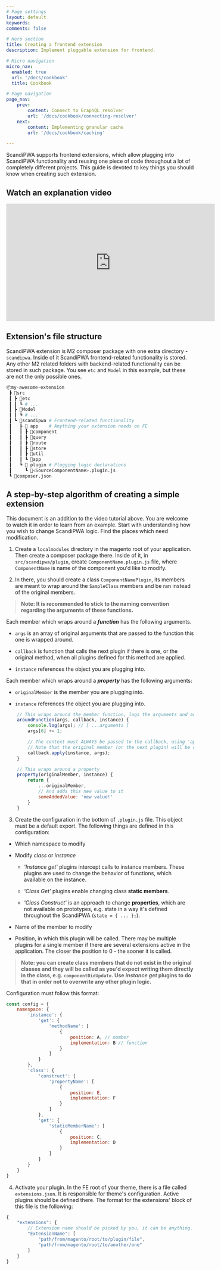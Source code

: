 ```yaml
---
# Page settings
layout: default
keywords:
comments: false

# Hero section
title: Creating a frontend extension
description: Implement pluggable extension for frontend.

# Micro navigation
micro_nav:
  enabled: true
  url: '/docs/cookbook'
  title: Cookbook

# Page navigation
page_nav:
    prev:
        content: Connect to GraphQL resolver
        url: '/docs/cookbook/connecting-resolver'
    next:
        content: Implementing granular cache
        url: '/docs/cookbook/caching'

---
```


ScandiPWA supports frontend extensions, which allow plugging into ScandiPWA functionality and reusing one piece of code throughout a lot of completely different projects. This guide is devoted to key things you should know when creating such extension.

## Watch an explanation video

<div class="video">
    <iframe width="560" height="315" src="https://www.youtube.com/embed/9f6rpIrlNMk" frameborder="0" allow="accelerometer; autoplay; encrypted-media; gyroscope; picture-in-picture" allowfullscreen></iframe>
</div>

## Extension's file structure

ScandiPWA extension is M2 composer package with one extra directory - `scandipwa`. Inside of it ScandiPWA frontend-related functionality is stored. Any other M2 related folders with backend-related functionality can be stored in such package. You see `etc` and `Model` in this example, but these are not the only possible ones.

```bash
📦my-awesome-extension
 ┣ 📂src
 ┃ ┣ 📂etc
 ┃ ┃ ┗ # ...
 ┃ ┣ 📂Model
 ┃ ┃ ┗ # ...
 ┃ ┗ 📂scandipwa # Frontend-related functionality
 ┃   ┣ 📂 app    # Anything your extension needs on FE
 ┃   ┃ ┣ 📂component
 ┃   ┃ ┣ 📂query
 ┃   ┃ ┣ 📂route
 ┃   ┃ ┣ 📂store
 ┃   ┃ ┣ 📂util
 ┃   ┃ ┗ 📂app
 ┃   ┗ 📂 plugin # Plugging logic declarations
 ┃     ┗ 📜<SourceComponentName>.plugin.js
 ┗ 📜composer.json
```

## A step-by-step algorithm of creating a simple extension

This document is an addition to the video tutorial above. You are welcome to watch it in order to learn from an example. Start with understanding how you wish to change ScandiPWA logic. Find the places which need modification.

1. Create a `localmodules` directory in the magento root of your application. Then create a composer package there. Inside of it, in `src/scandipwa/plugin`, create `ComponentName.plugin.js` file, where `ComponentName` is name of the component you'd like to modify.

2. In there, you should create a class `ComponentNamePlugin`, its members are meant to wrap around the `SampleClass` members and be ran instead of the original members.

>**Note: It is recommended to stick to the naming convention regarding the arguments of these functions.**

Each member which wraps around a **_function_** has the following arguments.
- `args` is an array of original arguments that are passed to the function this one is wrapped around.

- `callback` is function that calls the next plugin if there is one, or the original method, when all plugins defined for this method are applied.

- `instance` references the object you are plugging into.

Each member which wraps around a **_property_**  has the following arguments:

- `originalMember` is the member you are plugging into.

- `instance` references the object you are plugging into.

```javascript
    // This wraps around the member function, logs the arguments and adds one to the first argument
    aroundFunction(args, callback, instance) {
        console.log(args); // [ ...arguments ]
        args[0] += 1;

        // The context must ALWAYS be passed to the callback, using 'apply' for that
        // Note that the original member (or the next plugin) will be called with changed arguments
        callback.apply(instance, args);
    }

    // This wraps around a property
    property(originalMember, instance) {
        return {
            ...originalMember,
            // And adds this new value to it
            someAddedValue: 'new value!'
        }
    }
```

3. Create the configuration in the bottom of `.plugin.js` file. This object must be a default export. The following things are defined in this configuration:

- Which namespace to modify

- Modify _class_ or _instance_

  - _'Instance get'_ plugins intercept calls to instance members. These plugins are used to change the behavior of functions, which available on the instance.

  - _'Class Get'_ plugins enable changing class **static members**.

  - _'Class Construct'_ is an approach to change **properties**, which are not available on prototypes, e.g. state in a way it's defined throughout the ScandiPWA (`state = { ... };`).

- Name of the member to modify

- Position, in which this plugin will be called. There may be multiple plugins for a single member if there are several extensions active in the application. The closer the position to 0 - the sooner it is called.

> **Note: you can create class members that do not exist in the original classes and they will be called as you'd expect writing them directly in the class, e.g. `componentDidUpdate`. Use _instance get_ plugins to do that in order not to overwrite any other plugin logic.**

Configuration must follow this format:

```javascript
const config = {
    namespace: {
        'instance': {
            'get': {
                'methodName': [
                    {
                        position: A, // number
                        implementation: B // function
                    }
                ]
            }
        },
        'class': {
            'construct': {
                'propertyName': [
                    {
                        position: E,
                        implementation: F
                    }
                ]
            },
            'get': {
                'staticMemberName': [
                    {
                        position: C,
                        implementation: D
                    }
                ]
            }
        }
    }
}
```

4. Activate your plugin. In the FE root of your theme, there is a file called `extensions.json`. It is responsible for theme's configuration. Active plugins should be defined there. The format for the extensions' block of this file is the following:
```javascript
{
    "extensions": {
        // Extension name should be picked by you, it can be anything.
        "ExtensionName": [
            "path/from/magento/root/to/plugin/file",
            "path/from/magento/root/to/another/one"
        ]
    }
}
```